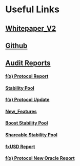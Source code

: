 # Useful Links

## [Whitepaper\_V2](https://github.com/AladdinDAO/aladdin-v3-contracts/blob/main/whitepapers/f\(x\)\_whitepaper\_v2.pdf)

## [Github ](https://github.com/AladdinDAO)

## [Audit Reports](https://github.com/AladdinDAO/aladdin-v3-contracts/tree/main/audit-reports)

#### [f(x) Protocol Report](https://github.com/AladdinDAO/aladdin-v3-contracts/blob/main/audit-reports/SECBIT\_f\(x\)\_Protocol\_Report\_v1.0\_20230614.pdf)

#### [Stability Pool](https://github.com/AladdinDAO/aladdin-v3-contracts/blob/main/audit-reports/SECBIT\_f\(x\)\_Protocol\_RebalancePool\_Report\_v1.2\_20230725.pdf)

#### [f(x) Protocol Update](https://github.com/AladdinDAO/aladdin-v3-contracts/blob/main/audit-reports/SECBIT\_f\(x\)\_Protocol\_Update\_Report\_v1.1\_20230917.pdf)

#### [New\_Features](https://github.com/AladdinDAO/aladdin-v3-contracts/blob/main/audit-reports/SECBIT\_f\(x\)\_Protocol\_New\_Features\_Report\_v1.1\_20231129.pdf)

#### [Boost Stability Pool](https://github.com/AladdinDAO/aladdin-v3-contracts/blob/main/audit-reports/SECBIT\_f\(x\)\_Rebalance\_Pool\_Boost\_Report\_v1.0\_20231213.pdf)

#### [Shareable Stability Pool](https://github.com/AladdinDAO/aladdin-v3-contracts/blob/main/audit-reports/SECBIT\_f\(x\)\_Shareable\_RebalancePool\_Report\_20240118.pdf)

#### [fxUSD Report](https://github.com/AladdinDAO/aladdin-v3-contracts/blob/main/audit-reports/SECBIT\_f\(x\)\_FxUSD\_Report\_v1.0\_20240223.pdf)

#### [f(x) Protocol New Oracle Report](https://github.com/AladdinDAO/aladdin-v3-contracts/blob/fx/oracle\_fix/audit-reports/SECBIT\_f\(x\)\_New\_Oracle\_Report\_v1.0\_20240514.pdf)
